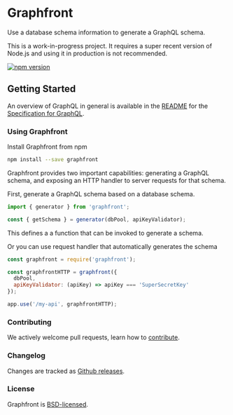 # Graphfront

Use a database schema information to generate a GraphQL schema.

This is a work-in-progress project.
It requires a super recent version of Node.js and using it in production is not recommended.


[![npm version](https://badge.fury.io/js/graphfront.svg)](https://badge.fury.io/js/graphfront)

## Getting Started

An overview of GraphQL in general is available in the
[README](https://github.com/facebook/graphql/blob/master/README.md) for the
[Specification for GraphQL](https://github.com/facebook/graphql).

### Using Graphfront

Install Graphfront from npm

```sh
npm install --save graphfront
```

Graphfront provides two important capabilities: generating a GraphQL schema, and
exposing an HTTP handler to server requests for that schema.

First, generate a GraphQL schema based on a database schema.

```js
import { generator } from 'graphfront';

const { getSchema } = generator(dbPool, apiKeyValidator);
```

This defines a a function that can be invoked to generate a schema.

Or you can use request handler that automatically generates the schema

```js
const graphfront = require('graphfront');

const graphfrontHTTP = graphfront({
  dbPool,
  apiKeyValidator: (apiKey) => apiKey === 'SuperSecretKey'
});

app.use('/my-api', graphfrontHTTP);
```

### Contributing

We actively welcome pull requests, learn how to
[contribute](https://github.com/jscomplete/graphfront/blob/master/CONTRIBUTING.md).

### Changelog

Changes are tracked as [Github releases](https://github.com/jscomplete/graphfront/releases).

### License

Graphfront is [BSD-licensed](https://github.com/jscomplete/graphfront/blob/master/LICENSE).
